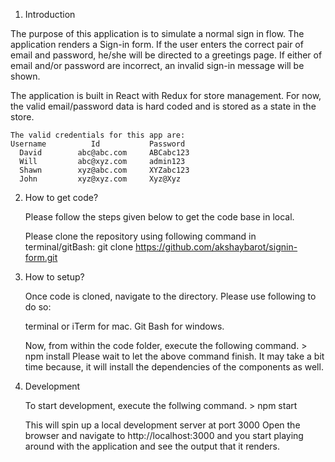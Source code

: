 1. Introduction

The purpose of this application is to simulate a normal sign in flow. The application renders a Sign-in form. If the user enters the correct pair of email and password, he/she will be directed to a greetings page. If either of email and/or password are incorrect, an invalid sign-in message will be shown. 

The application is built in React with Redux for store management. For now, the valid email/password data is hard coded and is stored as a state in the store.

	The valid credentials for this app are:
    Username          Id           Password
      David        abc@abc.com     ABCabc123
      Will         abc@xyz.com     admin123
      Shawn        xyz@abc.com     XYZabc123
      John         xyz@xyz.com     Xyz@Xyz
      
2. How to get code?

	Please follow the steps given below to get the code base in local.

	Please clone the repository using following command in terminal/gitBash:
	git clone https://github.com/akshaybarot/signin-form.git 

3. How to setup?

	Once code is cloned, navigate to the directory. Please use following to do so:

	terminal or iTerm for mac.
	Git Bash for windows.

	Now, from within the code folder, execute the following command. > npm install
	Please wait to let the above command finish. It may take a bit time because, it will install the dependencies of the components as well.

4. Development
	
	To start development, execute the follwing command. > npm start

	This will spin up a local development server at port 3000
	Open the browser and navigate to http://localhost:3000 and you start playing around with the application and see the output that it renders.
